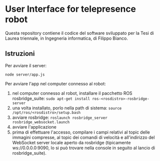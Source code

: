 # User Interface for telepresence robot

Questa repository contiene il codice del software sviluppato per la Tesi di Laurea triennale, in Ingegneria informatica, di Filippo Bianco.

## Istruzioni
Per avviare il server:
```
node server/app.js
```
Per avviare l'app nel computer connesso al robot:
1. nel computer connesso al robot, installare il pacchetto ROS rosbridge_suite: `sudo apt-get install ros-<rosdistro>-rosbridge-server`
2. una volta installato, porlo nella path di sistema: `source /opt/ros/<rosdistro>/setup.bash`
3. avviare rosbridge: `roslaunch rosbridge_server rosbridge_websocket.launch`
4. avviare l'applicazione
5. prima di effettuare l'accesso, compilare i campi relativi al topic delle immagini compresse, al topic dei comandi di velocità e all'indirizzo del WebSocket server locale aperto da rosbridge (tipicamente ws://0.0.0.0:9090, lo si può trovare nella console in seguito al lancio di rosbridge_suite).

